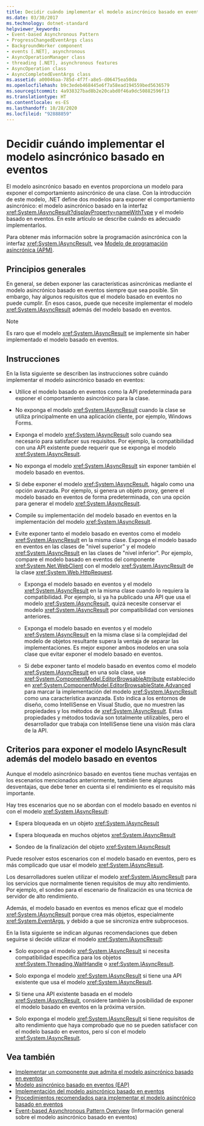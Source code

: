 ```yaml
---
title: Decidir cuándo implementar el modelo asincrónico basado en eventos
ms.date: 03/30/2017
ms.technology: dotnet-standard
helpviewer_keywords:
- Event-based Asynchronous Pattern
- ProgressChangedEventArgs class
- BackgroundWorker component
- events [.NET], asynchronous
- AsyncOperationManager class
- threading [.NET], asynchronous features
- AsyncOperation class
- AsyncCompletedEventArgs class
ms.assetid: a00046aa-785d-4f7f-a8e5-d06475ea50da
ms.openlocfilehash: b9c3edeb468445e6f7a58ead194559bed5636579
ms.sourcegitcommit: 4a938327bad8b2e20cabd0f46a9dc50882596f13
ms.translationtype: HT
ms.contentlocale: es-ES
ms.lasthandoff: 10/28/2020
ms.locfileid: "92888859"
---
```

# <a name="deciding-when-to-implement-the-event-based-asynchronous-pattern"></a>Decidir cuándo implementar el modelo asincrónico basado en eventos

El modelo asincrónico basado en eventos proporciona un modelo para exponer el comportamiento asincrónico de una clase. Con la introducción de este modelo, .NET define dos modelos para exponer el comportamiento asincrónico: el modelo asincrónico basado en la interfaz <xref:System.IAsyncResult?displayProperty=nameWithType> y el modelo basado en eventos. En este artículo se describe cuándo es adecuado implementarlos.

Para obtener más información sobre la programación asincrónica con la interfaz <xref:System.IAsyncResult>, vea [Modelo de programación asincrónica (APM)](asynchronous-programming-model-apm.md).

## <a name="general-principles"></a>Principios generales

En general, se deben exponer las características asincrónicas mediante el modelo asincrónico basado en eventos siempre que sea posible. Sin embargo, hay algunos requisitos que el modelo basado en eventos no puede cumplir. En esos casos, puede que necesite implementar el modelo <xref:System.IAsyncResult> además del modelo basado en eventos.

> [!NOTE]
> Es raro que el modelo <xref:System.IAsyncResult> se implemente sin haber implementado el modelo basado en eventos.

## <a name="guidelines"></a>Instrucciones

En la lista siguiente se describen las instrucciones sobre cuándo implementar el modelo asincrónico basado en eventos:

- Utilice el modelo basado en eventos como la API predeterminada para exponer el comportamiento asincrónico para la clase.

- No exponga el modelo <xref:System.IAsyncResult> cuando la clase se utiliza principalmente en una aplicación cliente, por ejemplo, Windows Forms.

- Exponga el modelo <xref:System.IAsyncResult> solo cuando sea necesario para satisfacer sus requisitos. Por ejemplo, la compatibilidad con una API existente puede requerir que se exponga el modelo <xref:System.IAsyncResult>.

- No exponga el modelo <xref:System.IAsyncResult> sin exponer también el modelo basado en eventos.

- Si debe exponer el modelo <xref:System.IAsyncResult>, hágalo como una opción avanzada. Por ejemplo, si genera un objeto proxy, genere el modelo basado en eventos de forma predeterminada, con una opción para generar el modelo <xref:System.IAsyncResult>.

- Compile su implementación del modelo basado en eventos en la implementación del modelo <xref:System.IAsyncResult>.

- Evite exponer tanto el modelo basado en eventos como el modelo <xref:System.IAsyncResult> en la misma clase. Exponga el modelo basado en eventos en las clases de "nivel superior" y el modelo <xref:System.IAsyncResult> en las clases de "nivel inferior". Por ejemplo, compare el modelo basado en eventos del componente <xref:System.Net.WebClient> con el modelo <xref:System.IAsyncResult> de la clase <xref:System.Web.HttpRequest>.

  - Exponga el modelo basado en eventos y el modelo <xref:System.IAsyncResult> en la misma clase cuando lo requiera la compatibilidad. Por ejemplo, si ya ha publicado una API que usa el modelo <xref:System.IAsyncResult>, quizá necesite conservar el modelo <xref:System.IAsyncResult> por compatibilidad con versiones anteriores.

  - Exponga el modelo basado en eventos y el modelo <xref:System.IAsyncResult> en la misma clase si la complejidad del modelo de objetos resultante supera la ventaja de separar las implementaciones. Es mejor exponer ambos modelos en una sola clase que evitar exponer el modelo basado en eventos.

  - Si debe exponer tanto el modelo basado en eventos como el modelo <xref:System.IAsyncResult> en una sola clase, use <xref:System.ComponentModel.EditorBrowsableAttribute> establecido en <xref:System.ComponentModel.EditorBrowsableState.Advanced> para marcar la implementación del modelo <xref:System.IAsyncResult> como una característica avanzada. Esto indica a los entornos de diseño, como IntelliSense en Visual Studio, que no muestren las propiedades y los métodos de <xref:System.IAsyncResult>. Estas propiedades y métodos todavía son totalmente utilizables, pero el desarrollador que trabaja con IntelliSense tiene una visión más clara de la API.

## <a name="criteria-for-exposing-the-iasyncresult-pattern-in-addition-to-the-event-based-pattern"></a>Criterios para exponer el modelo IAsyncResult además del modelo basado en eventos

Aunque el modelo asincrónico basado en eventos tiene muchas ventajas en los escenarios mencionados anteriormente, también tiene algunas desventajas, que debe tener en cuenta si el rendimiento es el requisito más importante.

Hay tres escenarios que no se abordan con el modelo basado en eventos ni con el modelo <xref:System.IAsyncResult>:

- Espera bloqueada en un objeto <xref:System.IAsyncResult>

- Espera bloqueada en muchos objetos <xref:System.IAsyncResult>

- Sondeo de la finalización del objeto <xref:System.IAsyncResult>

Puede resolver estos escenarios con el modelo basado en eventos, pero es más complicado que usar el modelo <xref:System.IAsyncResult>.

Los desarrolladores suelen utilizar el modelo <xref:System.IAsyncResult> para los servicios que normalmente tienen requisitos de muy alto rendimiento. Por ejemplo, el sondeo para el escenario de finalización es una técnica de servidor de alto rendimiento.

Además, el modelo basado en eventos es menos eficaz que el modelo <xref:System.IAsyncResult> porque crea más objetos, especialmente <xref:System.EventArgs>, y debido a que se sincroniza entre subprocesos.

En la lista siguiente se indican algunas recomendaciones que deben seguirse si decide utilizar el modelo <xref:System.IAsyncResult>:

- Solo exponga el modelo <xref:System.IAsyncResult> si necesita compatibilidad específica para los objetos <xref:System.Threading.WaitHandle> o <xref:System.IAsyncResult>.

- Solo exponga el modelo <xref:System.IAsyncResult> si tiene una API existente que usa el modelo <xref:System.IAsyncResult>.

- Si tiene una API existente basada en el modelo <xref:System.IAsyncResult>, considere también la posibilidad de exponer el modelo basado en eventos en la próxima versión.

- Solo exponga el modelo <xref:System.IAsyncResult> si tiene requisitos de alto rendimiento que haya comprobado que no se pueden satisfacer con el modelo basado en eventos, pero sí con el modelo <xref:System.IAsyncResult>.

## <a name="see-also"></a>Vea también

- [Implementar un componente que admita el modelo asincrónico basado en eventos](component-that-supports-the-event-based-asynchronous-pattern.md)
- [Modelo asincrónico basado en eventos (EAP)](event-based-asynchronous-pattern-eap.md)
- [Implementación del modelo asincrónico basado en eventos](implementing-the-event-based-asynchronous-pattern.md)
- [Procedimientos recomendados para implementar el modelo asincrónico basado en eventos](best-practices-for-implementing-the-event-based-asynchronous-pattern.md)
- [Event-based Asynchronous Pattern Overview](event-based-asynchronous-pattern-overview.md) (Información general sobre el modelo asincrónico basado en eventos)

